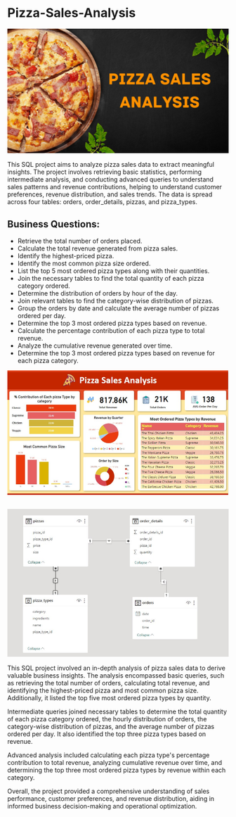 # Pizza-Sales-Analysis
![banner](https://github.com/Azmary413/Pizza-Sales-Analysis/blob/main/Pizza%20Sales%20Analysis.png)

This SQL project aims to analyze pizza sales data to extract meaningful insights. The project involves retrieving basic statistics, performing intermediate analysis, and conducting advanced queries to understand sales patterns and revenue contributions, helping to understand customer preferences, revenue distribution, and sales trends. The data is spread across four tables: orders, order_details, pizzas, and pizza_types.

## Business Questions:

* Retrieve the total number of orders placed.
* Calculate the total revenue generated from pizza sales.
* Identify the highest-priced pizza.
* Identify the most common pizza size ordered.
* List the top 5 most ordered pizza types along with their quantities.
* Join the necessary tables to find the total quantity of each pizza category ordered.
* Determine the distribution of orders by hour of the day.
* Join relevant tables to find the category-wise distribution of pizzas.
* Group the orders by date and calculate the average number of pizzas ordered per day.
* Determine the top 3 most ordered pizza types based on revenue.
* Calculate the percentage contribution of each pizza type to total revenue.
* Analyze the cumulative revenue generated over time.
* Determine the top 3 most ordered pizza types based on revenue for each pizza category.

![banner](https://github.com/Azmary413/Pizza-Sales-Analysis/blob/main/pizza%20sale%20with%20power%20bi.jpg)

## 

![banner](https://github.com/Azmary413/Pizza-Sales-Analysis/blob/main/tables.jpg)

This SQL project involved an in-depth analysis of pizza sales data to derive valuable business insights. The analysis encompassed basic queries, such as retrieving the total number of orders, calculating total revenue, and identifying the highest-priced pizza and most common pizza size. Additionally, it listed the top five most ordered pizza types by quantity.

Intermediate queries joined necessary tables to determine the total quantity of each pizza category ordered, the hourly distribution of orders, the category-wise distribution of pizzas, and the average number of pizzas ordered per day. It also identified the top three pizza types based on revenue.

Advanced analysis included calculating each pizza type's percentage contribution to total revenue, analyzing cumulative revenue over time, and determining the top three most ordered pizza types by revenue within each category.

Overall, the project provided a comprehensive understanding of sales performance, customer preferences, and revenue distribution, aiding in informed business decision-making and operational optimization.



